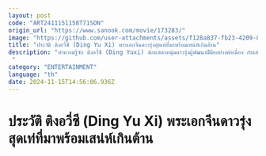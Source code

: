 ```yaml
---
layout: post
code: "ART2411151158T71SON"
origin_url: "https://www.sanook.com/movie/173283/"
image: "https://github.com/user-attachments/assets/f128a837-fb23-4209-8ab1-595a1e039e4b"
title: "ประวัติ ติงอวี่ซี (Ding Yu Xi) พระเอกจีนดาวรุ่งสุดเท่ที่มาพร้อมเสน่ห์เกินต้าน"
description: "ทำความรู้จัก ติงอวี่ซี (Ding Yuxi) นักแสดงหนุ่มดาวรุ่งผู้พัฒนาฝีมืออย่างต่อเนื่อง กับเสน่ห์ความเท่ที่ยากจะต้านทาน และความสำเร็จที่ไม่ได้มาเพราะโชค แต่เพราะความตั้งใจ เรามาทำความรู้จักเขาคนนี้ให้มากขึ้นกัน!
 "
category: "ENTERTAINMENT"
language: "th"
date: 2024-11-15T14:56:06.936Z
---
```


# ประวัติ ติงอวี่ซี (Ding Yu Xi) พระเอกจีนดาวรุ่งสุดเท่ที่มาพร้อมเสน่ห์เกินต้าน